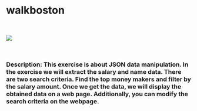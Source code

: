 # walkboston

<br>
<p align="left">
<a href="https://github.com/chung-sun/github-readme-stats">
  <img align="center" src="https://github-readme-stats.vercel.app/api/top-langs/?username=chung-sun&theme=gruvbox" />
</a>
</p>
<br>
<h3>
  Description: This exercise is about JSON data manipulation. In the exercise we will extract the salary and name data. There are two search criteria. Find the top money makers and filter by the salary amount. Once we get the data, we will display the obtained data on a web page. Additionally, you can modify the search criteria on the webpage.
</h3>
